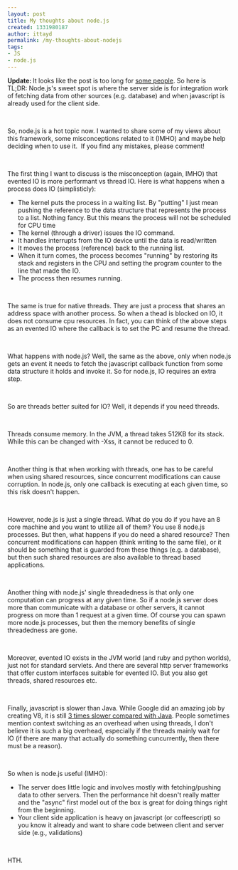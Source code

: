 ```yaml
---
layout: post
title: My thoughts about node.js
created: 1331980187
author: ittayd
permalink: /my-thoughts-about-nodejs
tags:
- JS
- node.js
---
```

<p><strong>Update: </strong>It looks like the post is too long for <a href="http://adibaron.com/blog/2012/05/a-laymans-anti-nodejs-agenda/">some people</a>. So here is TL;DR:&nbsp;Node.js's sweet spot is where the server side is for integration work of fetching data from other sources (e.g. database)&nbsp;and when javascript is already used for the client side. </p>
<p>&nbsp;</p>
<p>So, node.js is a hot topic now. I&nbsp;wanted to share some of my views about this framework, some misconceptions related to it (IMHO) and maybe help deciding when to use it.&nbsp; If you find any mistakes, please comment!</p>
<p>&nbsp;</p>
<p>The first thing I want to discuss is the misconception (again, IMHO) that evented IO is more performant vs thread IO. Here is what happens when a process does IO&nbsp;(simplisticly):&nbsp;</p>
<ul>
    <li>The kernel puts the process in a waiting list. By &quot;putting&quot; I&nbsp;just mean pushing the reference to the data structure that represents the process to a list. Nothing fancy. But this means the process will not be scheduled for CPU time</li>
    <li>The kernel (through a driver)&nbsp;issues the IO&nbsp;command.</li>
    <li>It handles interrupts from the IO&nbsp;device until the data is read/written</li>
    <li>It moves the process (reference)&nbsp;back to the running list.</li>
    <li>When it turn comes, the process becomes &quot;running&quot;&nbsp;by restoring its stack and registers in the CPU and setting the program counter to the line that made the IO.</li>
    <li>The process then resumes running.</li>
</ul>
<p>&nbsp;</p>
<p>The same is true for native threads. They are just a process that shares an address space with another process. So when a thead is blocked on IO, it does not consume cpu resources. In fact, you can think of the above steps as an evented IO where the callback is to set the PC and resume the thread.</p>
<p>&nbsp;</p>
<p>What happens with node.js?&nbsp;Well, the same as the above, only when node.js gets an event it needs to fetch the javascript callback function from some data structure it holds and invoke it. So for node.js, IO requires an extra step.</p>
<p>&nbsp;</p>
<p>So are threads better suited for IO?&nbsp;Well, it depends if you need threads.</p>
<p>&nbsp;</p>
<p>Threads consume memory. In the JVM, a thread takes 512KB for its stack. While this can be changed with -Xss, it cannot be reduced to 0.</p>
<p>&nbsp;</p>
<p>Another thing is that when working with threads, one has to be careful when using shared resources, since concurrent modifications can cause corruption. In node.js, only one callback is executing at each given time, so this risk doesn't happen.</p>
<p>&nbsp;</p>
<p>However, node.js is just a single thread. What do you do if you have an 8 core machine and you want to utilize all of them?&nbsp;You use 8 node.js processes. But then, what happens if you do need a shared resource?&nbsp;Then concurrent modifications can happen (think writing to the same file), or it should be something that is guarded from these things (e.g. a database), but then such shared resources are also available to thread based applications.</p>
<p>&nbsp;</p>
<p>Another thing with node.js' single threadedness is that only one computation can progress at any given time. So if a node.js server does more than communicate with a database or other servers, it cannot progress on more than 1 request at a given time. Of course you can spawn more node.js processes, but then the memory benefits of single threadedness are gone.</p>
<p>&nbsp;</p>
<p>Moreover, evented IO exists in the JVM&nbsp;world&nbsp;(and ruby and python worlds), just not for standard servlets. And there are several http server frameworks that offer custom interfaces suitable for evented IO. But you also get threads, shared resources etc.</p>
<p>&nbsp;</p>
<p>Finally, javascript is slower than Java. While Google did an amazing job by creating V8, it is still <a href="http://shootout.alioth.debian.org/u32/which-programming-languages-are-fastest.php?java=on&amp;v8=on&amp;calc=chart">3 times slower compared with Java</a>. People sometimes&nbsp; mention context switching as an overhead when using threads, I&nbsp;don't believe it is such a big overhead, especially if the threads mainly wait for IO&nbsp;(if there are many that actually do something cuncurrently, then there must be a reason).</p>
<p>&nbsp;</p>
<p>So when is node.js useful&nbsp;(IMHO):</p>
<ul>
    <li>The server does little logic and involves mostly with fetching/pushing data to other servers. Then the performance hit doesn't really matter and the &quot;async&quot; first model out of the box is great for doing things right from the beginning.</li>
    <li>Your client side application is heavy on javascript (or coffeescript)&nbsp;so you know it already and want to share code between client and server side (e.g., validations)</li>
</ul>
<p>&nbsp;</p>
<p>HTH.</p>
<p>&nbsp;</p>
